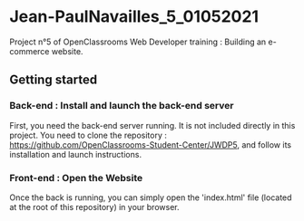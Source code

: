 # Jean-PaulNavailles_5_01052021
Project n°5 of OpenClassrooms Web Developer training : Building an e-commerce website. 

## Getting started

### Back-end : Install and launch the back-end server

First, you need the back-end server running. It is not included directly in this project.
You need to clone the repository : https://github.com/OpenClassrooms-Student-Center/JWDP5, and follow its installation and launch instructions.

### Front-end : Open the Website

Once the back is running, you can simply open the 'index.html' file (located at the root of this repository) in your browser.